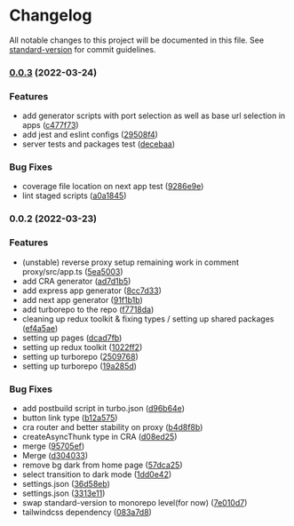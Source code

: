# Changelog

All notable changes to this project will be documented in this file. See [standard-version](https://github.com/conventional-changelog/standard-version) for commit guidelines.

### [0.0.3](https://gitlab.com/eDonec/tools/boilerplate/compare/v0.0.2...v0.0.3) (2022-03-24)


### Features

* add generator scripts with port selection as well as base url selection in apps ([c477f73](https://gitlab.com/eDonec/tools/boilerplate/commit/c477f73feca578f3ce7b7e52aeac90bc8c259c9a))
* add jest and eslint configs ([29508f4](https://gitlab.com/eDonec/tools/boilerplate/commit/29508f4b147f606fdfc4ee8a800b466ac3ebc5f1))
* server tests and packages test ([decebaa](https://gitlab.com/eDonec/tools/boilerplate/commit/decebaa2fb347dd17097c4425c6e9836d8f8a252))


### Bug Fixes

* coverage file location on next app test ([9286e9e](https://gitlab.com/eDonec/tools/boilerplate/commit/9286e9ec136867cade51a59f2fe26f45320167e1))
* lint staged scripts ([a0a1845](https://gitlab.com/eDonec/tools/boilerplate/commit/a0a1845c7d5daa09363956e9e054aac9576e4769))

### 0.0.2 (2022-03-23)

### Features

- (unstable) reverse proxy setup remaining work in comment proxy/src/app.ts ([5ea5003](https://gitlab.com/eDonec/tools/boilerplate/commit/5ea500367a99fb52c27c4578b552f2417712d2ca))
- add CRA generator ([ad7d1b5](https://gitlab.com/eDonec/tools/boilerplate/commit/ad7d1b59eafede4d9a2d2b247714b00e8feec2b5))
- add express app generator ([8cc7d33](https://gitlab.com/eDonec/tools/boilerplate/commit/8cc7d336f089000c3c6c691f59d9a30f2080b0de))
- add next app generator ([91f1b1b](https://gitlab.com/eDonec/tools/boilerplate/commit/91f1b1ba28f2c048f328d1f9e5262df2e79bccdd))
- add turborepo to the repo ([f7718da](https://gitlab.com/eDonec/tools/boilerplate/commit/f7718da99ac33da76efdcdc4edae255887484bd3))
- cleaning up redux toolkit & fixing types / setting up shared packages ([ef4a5ae](https://gitlab.com/eDonec/tools/boilerplate/commit/ef4a5ae6306ae67d35ac02b1d19a39f9f68ba870))
- setting up pages ([dcad7fb](https://gitlab.com/eDonec/tools/boilerplate/commit/dcad7fbe6baa3fdec1ebfeca8ed6527a10ce3e88))
- setting up redux toolkit ([1022ff2](https://gitlab.com/eDonec/tools/boilerplate/commit/1022ff272eb9d5336451a6461aaf2201e8ed9fed))
- setting up turborepo ([2509768](https://gitlab.com/eDonec/tools/boilerplate/commit/250976818d4e5c2dd06722d981921407670744a7))
- setting up turborepo ([19a285d](https://gitlab.com/eDonec/tools/boilerplate/commit/19a285dc63da65e1ff17933a921f60d0dcb18b24))

### Bug Fixes

- add postbuild script in turbo.json ([d96b64e](https://gitlab.com/eDonec/tools/boilerplate/commit/d96b64eacfdfe26db151d195fdcfccf52052c020))
- button link type ([b12a575](https://gitlab.com/eDonec/tools/boilerplate/commit/b12a5757ba50e8e1c7754d8b38008a49c0232752))
- cra router and better stability on proxy ([b4d8f8b](https://gitlab.com/eDonec/tools/boilerplate/commit/b4d8f8bddb7826a9888f4b754a37e10e71080d4f))
- createAsyncThunk type in CRA ([d08ed25](https://gitlab.com/eDonec/tools/boilerplate/commit/d08ed2526ef862601a3dbc9d94c1b3bde94073cf))
- merge ([95705ef](https://gitlab.com/eDonec/tools/boilerplate/commit/95705eff9541dc58a807a6bf1de9c2f70f695eab))
- Merge ([d304033](https://gitlab.com/eDonec/tools/boilerplate/commit/d304033ec2d6eb9ad083e71c0c64b47d39cab281))
- remove bg dark from home page ([57dca25](https://gitlab.com/eDonec/tools/boilerplate/commit/57dca258ec41499552314c3f88ec6f5cd236c36b))
- select transition to dark mode ([1dd0e42](https://gitlab.com/eDonec/tools/boilerplate/commit/1dd0e428f500301b9fa3fc726d228bb8ef8781a7))
- settings.json ([36d58eb](https://gitlab.com/eDonec/tools/boilerplate/commit/36d58ebd7e185d0bcf1806f8079b8138bcd9854f))
- settings.json ([3313e11](https://gitlab.com/eDonec/tools/boilerplate/commit/3313e110706b7b27cabbbfd90858df7a9a6c39c9))
- swap standard-version to monorepo level(for now) ([7e010d7](https://gitlab.com/eDonec/tools/boilerplate/commit/7e010d7fbe95b74e85ce204723c5ebefa2e7c56d))
- tailwindcss dependency ([083a7d8](https://gitlab.com/eDonec/tools/boilerplate/commit/083a7d82418fdc91074623ce546c4875eef5d51e))
